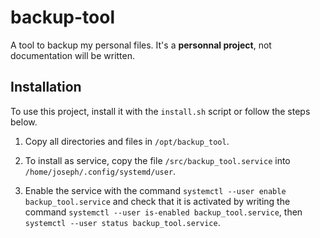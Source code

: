 # backup-tool

A tool to backup my personal files. It's a **personnal project**, not documentation will be written.

## Installation

To use this project, install it with the `install.sh` script or follow the steps below.

1. Copy all directories and files in `/opt/backup_tool`.

2. To install as service, copy the file `/src/backup_tool.service` into `/home/joseph/.config/systemd/user`.

3. Enable the service with the command `systemctl --user enable backup_tool.service` and check that it is activated by writing the command `systemctl --user is-enabled backup_tool.service`, then `systemctl --user status backup_tool.service`.
